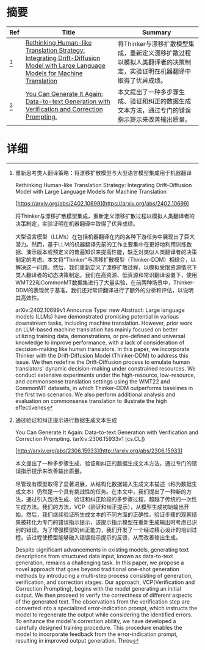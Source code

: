 # 摘要

| Ref | Title | Summary |
| --- | --- | --- |
| [^1] | [Rethinking Human-like Translation Strategy: Integrating Drift-Diffusion Model with Large Language Models for Machine Translation](https://arxiv.org/abs/2402.10699) | 将Thinker与漂移扩散模型集成，重新定义漂移扩散过程以模拟人类翻译者的决策制定，实验证明在机器翻译中取得了优异成绩。 |
| [^2] | [You Can Generate It Again: Data-to-text Generation with Verification and Correction Prompting.](http://arxiv.org/abs/2306.15933) | 本文提出了一种多步骤生成、验证和纠正的数据生成文本方法，通过专门的错误指示提示来改善输出质量。 |

# 详细

[^1]: 重新思考类人翻译策略：将漂移扩散模型与大型语言模型集成用于机器翻译

    Rethinking Human-like Translation Strategy: Integrating Drift-Diffusion Model with Large Language Models for Machine Translation

    [https://arxiv.org/abs/2402.10699](https://arxiv.org/abs/2402.10699)

    将Thinker与漂移扩散模型集成，重新定义漂移扩散过程以模拟人类翻译者的决策制定，实验证明在机器翻译中取得了优异成绩。

    

    大型语言模型（LLMs）在包括机器翻译在内的各种下游任务中展现出了巨大潜力。然而，基于LLM的机器翻译先前的工作主要集中在更好地利用训练数据、演示版本或预定义的普遍知识来提高性能，缺乏对类似人类翻译者的决策制定的考虑。本文将“Thinker”与漂移扩散模型（Thinker-DDM）相结合，以解决这一问题。然后，我们重新定义了漂移扩散过程，以模拟受限资源情况下类人翻译者的动态决策制定。我们在高资源、低资源和常识翻译设置下，使用WMT22和CommonMT数据集进行了大量实验，在前两种场景中，Thinker-DDM的表现优于基准。我们还对常识翻译进行了额外的分析和评估，以说明其高效性。

    arXiv:2402.10699v1 Announce Type: new  Abstract: Large language models (LLMs) have demonstrated promising potential in various downstream tasks, including machine translation. However, prior work on LLM-based machine translation has mainly focused on better utilizing training data, demonstrations, or pre-defined and universal knowledge to improve performance, with a lack of consideration of decision-making like human translators. In this paper, we incorporate Thinker with the Drift-Diffusion Model (Thinker-DDM) to address this issue. We then redefine the Drift-Diffusion process to emulate human translators' dynamic decision-making under constrained resources. We conduct extensive experiments under the high-resource, low-resource, and commonsense translation settings using the WMT22 and CommonMT datasets, in which Thinker-DDM outperforms baselines in the first two scenarios. We also perform additional analysis and evaluation on commonsense translation to illustrate the high effectivenes
    
[^2]: 通过验证和纠正提示进行数据生成文本生成

    You Can Generate It Again: Data-to-text Generation with Verification and Correction Prompting. (arXiv:2306.15933v1 [cs.CL])

    [http://arxiv.org/abs/2306.15933](http://arxiv.org/abs/2306.15933)

    本文提出了一种多步骤生成、验证和纠正的数据生成文本方法，通过专门的错误指示提示来改善输出质量。

    

    尽管现有模型取得了显著进展，从结构化数据输入生成文本描述（称为数据生成文本）仍然是一个具有挑战性的任务。在本文中，我们提出了一种新的方法，通过引入包括生成、验证和纠正阶段的多步骤过程，超越了传统的一次性生成方法。我们的方法，VCP（验证和纠正提示），从模型生成初始输出开始。然后，我们继续验证所生成文本的不同方面的正确性。验证步骤的观察结果被转化为专门的错误指示提示，该提示指示模型在重新生成输出时考虑已识别的错误。为了增强模型的纠正能力，我们开发了一个经过精心设计的培训过程。该过程使模型能够融入错误指示提示的反馈，从而改善输出生成。

    Despite significant advancements in existing models, generating text descriptions from structured data input, known as data-to-text generation, remains a challenging task. In this paper, we propose a novel approach that goes beyond traditional one-shot generation methods by introducing a multi-step process consisting of generation, verification, and correction stages. Our approach, VCP(Verification and Correction Prompting), begins with the model generating an initial output. We then proceed to verify the correctness of different aspects of the generated text. The observations from the verification step are converted into a specialized error-indication prompt, which instructs the model to regenerate the output while considering the identified errors. To enhance the model's correction ability, we have developed a carefully designed training procedure. This procedure enables the model to incorporate feedback from the error-indication prompt, resulting in improved output generation. Throu
    

